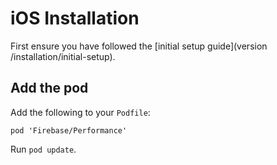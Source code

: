 # iOS Installation

First ensure you have followed the [initial setup guide](version /installation/initial-setup).

## Add the pod

Add the following to your `Podfile`:

```
pod 'Firebase/Performance'
```

Run `pod update`.
